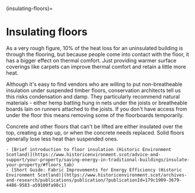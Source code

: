 (insulating-floors)=
# Insulating floors

As a very rough figure, 10% of the heat loss for an uninsulated building is through the flooring, but because people come into contact with the floor, it has a bigger effect on thermal comfort.  Just providing warmer surface coverings like carpets can improve thermal comfort and retain a little more heat.

Although it's easy to find vendors who are willing to put non-breatheable insulation under suspended timber floors, conservation architects tell us this risks condensation and damp.  They particularly recommend natural materials - either hemp batting hung in nets under the joists or breatheable boards lain on runners attached to the joists.  If you don't have access from under the floor this means removing some of the floorboards temporarily.

Concrete and other floors that can't be lifted are either insulated over the top, creating a step up, or when the concrete needs replaced.  Solid floors generally lose less heat than suspended ones. 


```{admonition} More information
- [Brief introduction to floor insulation (Historic Environment Scotland)](https://www.historicenvironment.scot/advice-and-support/your-property/saving-energy-in-traditional-buildings/insulate-your-property/#floors_tab)
- [Short Guide: Fabric Improvements for Energy Efficiency (Historic Environment Scotland)](https://www.historicenvironment.scot/archives-and-research/publications/publication/?publicationId=179c1909-3679-4486-9583-a59100fa98c1)
```